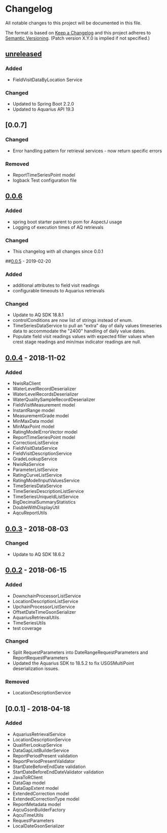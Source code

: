 # Changelog
All notable changes to this project will be documented in this file.

The format is based on [Keep a Changelog](http://keepachangelog.com/en/1.0.0/)
and this project adheres to [Semantic Versioning](http://semver.org/spec/v2.0.0.html). (Patch version X.Y.0 is implied if not specified.)

## [unreleased]
### Added
- FieldVisitDataByLocation Service

### Changed
- Updated to Spring Boot 2.2.0
- Updated to Aquarius API 19.3

## [0.0.7]
### Changed
- Error handling pattern for retrieval services - now return specific errors

### Removed
- ReportTimeSeriesPoint model
- logback Test configuration file

## [0.0.6]
### Added
- spring boot starter parent to pom for AspectJ usage
- Logging of execution times of AQ retrievals

### Changed
- This changelog with all changes since 0.0.1
 
##[0.0.5] - 2019-02-20
### Added
- additional attributes to field visit readings
- configurable timeouts to Aquarius retrievals

### Changed
- Update to AQ SDK 18.8.1
- controlConditions are now list of strings instead of enum.
- TimeSeriesDataService to pull an "extra" day of daily values timeseries data to accommodate the "2400" handling of daily value dates.
- Populate field visit readings values with expected filler values when crest stage readings and min/max indicator readings are null.

## [0.0.4] - 2018-11-02
### Added
- NwisRaClient
- WaterLevelRecordDeserializer
- WaterLevelRecordsDeserializer
- WaterQualitySampleRecordDeserializer
- FieldVisitMeasurement model
- InstantRange model
- MeasurementGrade model
- MinMaxData model
- MinMaxPoint model
- RatingModelErrorVector model
- ReportTimeSeriesPoint model
- CorrectionListService
- FieldVisitDataService
- FieldVisitDescriptionService
- GradeLookupService
- NwisRaService
- ParameterListService
- RatingCurveListService
- RatingModelInputValuesService 	
- TimeSeriesDataService
- TimeSeriesDescriptionListService
- TimeSeriesUniqueIdListService
- BigDecimalSummaryStatistics
- DoubleWithDisplayUtil
- AqcuReportUtils

## [0.0.3] - 2018-08-03
### Changed
- Update to AQ SDK 18.6.2

## [0.0.2] - 2018-06-15
### Added
- DownchainProcessorListService
- LocationDescriptionListService
- UpchainProcessorListService
- OffsetDateTimeGsonSerializer
- AquariusRetrievalUtils
- TimeSeriesUtils
- test coverage

### Changed
- Split RequestParameters into DateRangeRequestParameters and ReportRequestParameters
- Updated the Aquarius SDK to 18.5.2 to fix USGSMultiPoint deserialization issues.

### Removed
- LocationDescriptionService

## [0.0.1] - 2018-04-18
### Added
- AquariusRetrievalService
- LocationDescriptionService
- QualifierLookupService
- DataGapListBuilderService
- ReportPeriodPresent validation
- ReportPeriodPresentValidator
- StartDateBeforeEndDate validation
- StartDateBeforeEndDateValidator validation
- JavaToRClient
- DataGap model
- DataGapExtent model
- ExtendedCorrection model
- ExtendedCorrectionType model
- ReportMetadata model
- AqcuGsonBuilderFactory
- AqcuTimeUtils
- RequestParameters
- LocalDateGsonSerializer

[Unreleased]: https://github.com/USGS-CIDA/aqcu-framework/compare/aqcu-framework-0.0.7...master
[0.0.6]: https://github.com/USGS-CIDA/aqcu-framework/compare/aqcu-framework-0.0.6...aqcu-framework-0.0.7
[0.0.6]: https://github.com/USGS-CIDA/aqcu-framework/compare/aqcu-framework-0.0.5...aqcu-framework-0.0.6
[0.0.5]: https://github.com/USGS-CIDA/aqcu-framework/compare/aqcu-framework-0.0.4...aqcu-framework-0.0.5
[0.0.4]: https://github.com/USGS-CIDA/aqcu-framework/compare/aqcu-framework-0.0.3...aqcu-framework-0.0.4
[0.0.3]: https://github.com/USGS-CIDA/aqcu-framework/compare/aqcu-framework-0.0.2...aqcu-framework-0.0.3
[0.0.2]: https://github.com/USGS-CIDA/aqcu-framework/compare/aqcu-framework-0.0.1...aqcu-framework-0.0.2